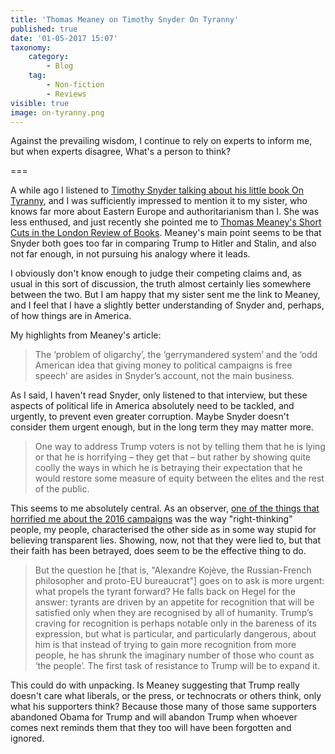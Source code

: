 ```yaml
---
title: 'Thomas Meaney on Timothy Snyder On Tyranny'
published: true
date: '01-05-2017 15:07'
taxonomy:
    category:
        - Blog
    tag:
        - Non-fiction
        - Reviews
visible: true
image: on-tyranny.png
---
```


Against the prevailing wisdom, I continue to rely on experts to inform me, but when experts disagree, What's a person to think?

===

A while ago I listened to [Timothy Snyder talking about his little book On Tyranny](http://radioopensource.org/survivors-guide-tyranny/), and I was sufficiently impressed to mention it to my sister, who knows far more about Eastern Europe and authoritarianism than I. She was less enthused, and just recently she pointed me to [Thomas Meaney's Short Cuts in the London Review of Books](https://www.lrb.co.uk/v39/n09/thomas-meaney/short-cuts). Meaney's main point seems to be that Snyder both goes too far in comparing Trump to Hitler and Stalin, and also not far enough, in not pursuing his analogy where it leads.

I obviously don't know enough to judge their competing claims and, as usual in this sort of discussion, the truth almost certainly lies somewhere between the two. But I am happy that my sister sent me the link to Meaney, and I feel that I have a slightly better understanding of Snyder and, perhaps, of how things are in America.

My highlights from Meaney's article:

> The ‘problem of oligarchy’, the ‘gerrymandered system’ and the ‘odd American idea that giving money to political campaigns is free speech’ are asides in Snyder’s account, not the main business.

As I said, I haven't read Snyder, only listened to that interview, but these aspects of political life in America absolutely need to be tackled, and urgently, to prevent even greater corruption. Maybe Snyder doesn't consider them urgent enough, but in the long term they may matter more.

> One way to address Trump voters is not by telling them that he is lying or that he is horrifying – they get that – but rather by showing quite coolly the ways in which he is betraying their expectation that he would restore some measure of equity between the elites and the rest of the public.

This seems to me absolutely central. As an observer, [one of the things that horrified me about the 2016 campaigns](https://www.jeremycherfas.net/blog/in-the-mind-of-the-body-politic) was the way "right-thinking" people, my people, characterised the other side as in some way stupid for believing transparent lies. Showing, now, not that they were lied to, but that their faith has been betrayed, does seem to be the effective thing to do.

> But the question he [that is, "Alexandre Kojève, the Russian-French philosopher and proto-EU bureaucrat"] goes on to ask is more urgent: what propels the tyrant forward? He falls back on Hegel for the answer: tyrants are driven by an appetite for recognition that will be satisfied only when they are recognised by all of humanity. Trump’s craving for recognition is perhaps notable only in the bareness of its expression, but what is particular, and particularly dangerous, about him is that instead of trying to gain more recognition from more people, he has shrunk the imaginary number of those who count as ‘the people’. The first task of resistance to Trump will be to expand it.

This could do with unpacking. Is Meaney suggesting that Trump really doesn't care what liberals, or the press, or technocrats or others think, only what his supporters think? Because those many of those same supporters abandoned Obama for Trump and will abandon Trump when whoever comes next reminds them that they too will have been forgotten and ignored.

